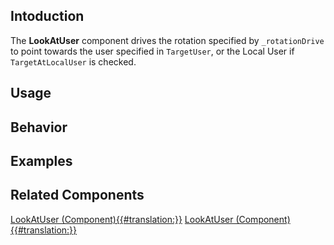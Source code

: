 <languages></languages> <translate>

## Intoduction

The **LookAtUser** component drives the rotation specified by
`_rotationDrive` to point towards the user specified in `TargetUser`, or
the Local User if `TargetAtLocalUser` is checked.

## Usage

## Behavior

## Examples

## Related Components

</translate>

[LookAtUser
(Component){{#translation:}}](Category:Components:Transform:Drivers{{#translation:}} "wikilink")
[LookAtUser
(Component){{#translation:}}](Category:Components{{#translation:}} "wikilink")